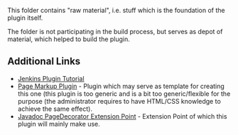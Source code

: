 This folder contains "raw material", i.e. stuff which is the foundation of the plugin itself.

The folder is not participating in the build process, but serves as depot of material, which helped to build the plugin.


## Additional Links

* [Jenkins Plugin Tutorial](https://wiki.jenkins-ci.org/display/JENKINS/Plugin+tutorial)
* [Page Markup Plugin](https://wiki.jenkins-ci.org/display/JENKINS/Page+Markup+Plugin) - Plugin which may serve as template for creating this one (this plugin is too generic and is a bit too generic/flexible for the purpose (the administrator requires to have HTML/CSS knowledge to achieve the same effect).
* [Javadoc PageDecorator Extension Point](http://javadoc.jenkins-ci.org/hudson/model/PageDecorator.html) - Extension Point of which this plugin will mainly make use.